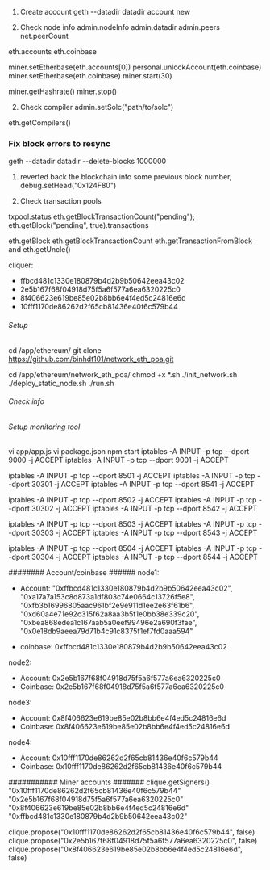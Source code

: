 1. Create account
geth --datadir datadir account new

2. Check node info
admin.nodeInfo
admin.datadir
admin.peers
net.peerCount

eth.accounts
eth.coinbase

miner.setEtherbase(eth.accounts[0])
personal.unlockAccount(eth.coinbase)
miner.setEtherbase(eth.coinbase)
miner.start(30)

miner.getHashrate()
miner.stop()

2. Check compiler
admin.setSolc("path/to/solc")

eth.getCompilers()

### Fix block errors to resync
geth  --datadir datadir  --delete-blocks 1000000


1. reverted back the blockchain into some previous block number,
debug.setHead("0x124F80")

2. Check transaction pools

txpool.status
eth.getBlockTransactionCount("pending");
eth.getBlock("pending", true).transactions


eth.getBlock
eth.getBlockTransactionCount
eth.getTransactionFromBlock and
eth.getUncle()


cliquer:
+ ffbcd481c1330e180879b4d2b9b50642eea43c02
+ 2e5b167f68f04918d75f5a6f577a6ea6320225c0
+ 8f406623e619be85e02b8bb6e4f4ed5c24816e6d
+ 10fff1170de86262d2f65cb81436e40f6c579b44


######  Setup ###########
cd /app/ethereum/
git clone https://github.com/binhdt101/network_eth_poa.git

cd /app/ethereum/network_eth_poa/
chmod +x *.sh
./init_network.sh
./deploy_static_node.sh
./run.sh

###### Check info #########



###### Setup monitoring tool ######

vi app/app.js
vi package.json
npm start
iptables -A INPUT -p tcp --dport 9000 -j ACCEPT
iptables -A INPUT -p tcp --dport 9001 -j ACCEPT

iptables -A INPUT -p tcp --dport 8501 -j ACCEPT
iptables -A INPUT -p tcp --dport 30301 -j ACCEPT
iptables -A INPUT -p tcp --dport 8541 -j ACCEPT

iptables -A INPUT -p tcp --dport 8502 -j ACCEPT
iptables -A INPUT -p tcp --dport 30302 -j ACCEPT
iptables -A INPUT -p tcp --dport 8542 -j ACCEPT

iptables -A INPUT -p tcp --dport 8503 -j ACCEPT
iptables -A INPUT -p tcp --dport 30303 -j ACCEPT
iptables -A INPUT -p tcp --dport 8543 -j ACCEPT

iptables -A INPUT -p tcp --dport 8504 -j ACCEPT
iptables -A INPUT -p tcp --dport 30304 -j ACCEPT
iptables -A INPUT -p tcp --dport 8544 -j ACCEPT


######## Account/coinbase ######
node1:
 + Account:
       "0xffbcd481c1330e180879b4d2b9b50642eea43c02",
        "0xa17a7a153c8d873a1df803c74e0664c13726f5e8",
        "0xfb3b16996805aac961bf2e9e911d1ee2e63f61b6",
        "0xd60a4e71e92c315f62a8aa3b5f1e0bb38e339c20",
        "0xbea868edea1c167aab5a0eef99496e2a690f3fae",
        "0x0e18db9aeea79d71b4c91c8375f1ef7fd0aaa594"

 + coinbase:  0xffbcd481c1330e180879b4d2b9b50642eea43c02

node2:
 + Account:  0x2e5b167f68f04918d75f5a6f577a6ea6320225c0
 + Coinbase: 0x2e5b167f68f04918d75f5a6f577a6ea6320225c0


node3:
 + Account: 0x8f406623e619be85e02b8bb6e4f4ed5c24816e6d
 + Coinbase: 0x8f406623e619be85e02b8bb6e4f4ed5c24816e6d


node4:
 + Account: 0x10fff1170de86262d2f65cb81436e40f6c579b44
 + Coinbase: 0x10fff1170de86262d2f65cb81436e40f6c579b44

########### Miner accounts #######
clique.getSigners()
  "0x10fff1170de86262d2f65cb81436e40f6c579b44"
  "0x2e5b167f68f04918d75f5a6f577a6ea6320225c0"
  "0x8f406623e619be85e02b8bb6e4f4ed5c24816e6d"
  "0xffbcd481c1330e180879b4d2b9b50642eea43c02"


  clique.propose("0x10fff1170de86262d2f65cb81436e40f6c579b44", false)
  clique.propose("0x2e5b167f68f04918d75f5a6f577a6ea6320225c0", false)
  clique.propose("0x8f406623e619be85e02b8bb6e4f4ed5c24816e6d", false)

  
